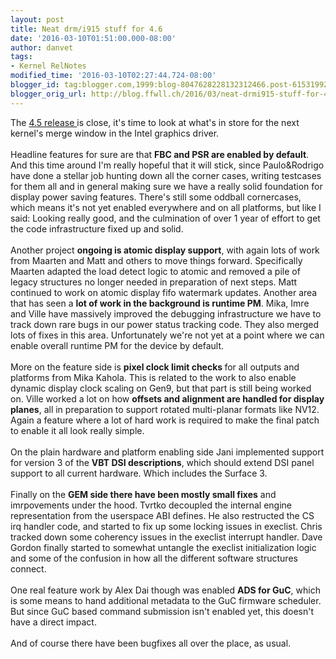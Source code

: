 ```yaml
---
layout: post
title: Neat drm/i915 stuff for 4.6
date: '2016-03-10T01:51:00.000-08:00'
author: danvet
tags:
- Kernel RelNotes
modified_time: '2016-03-10T02:27:44.724-08:00'
blogger_id: tag:blogger.com,1999:blog-8047628228132312466.post-6153199226047072843
blogger_orig_url: http://blog.ffwll.ch/2016/03/neat-drmi915-stuff-for-46.html
---
```


The <a href="http://blog.ffwll.ch/2016/01/neat-drmi915-stuff-for-45.html">4.5 release </a>is close, it's time to look at what's in store for the next kernel's merge window in the Intel graphics driver.<br /><a name='more'></a><br />Headline features for sure are that <b>FBC and PSR are enabled by default</b>. And this time around I'm really hopeful that it will stick, since Paulo&amp;Rodrigo have done a stellar job hunting down all the corner cases, writing testcases for them all and in general making sure we have a really solid foundation for display power saving features. There's still some oddball cornercases, which means it's not yet enabled everywhere and on all platforms, but like I said: Looking really good, and the culmination of over 1 year of effort to get the code infrastructure fixed up and solid.<br /><br />Another project <b>ongoing is atomic display support</b>, with again lots of work from Maarten and Matt and others to move things forward. Specifically Maarten adapted the load detect logic to atomic and removed a pile of legacy structures no longer needed in preparation of next steps. Matt continued to work on atomic display fifo watermark updates. Another area that has seen a <b>lot of work in the background is runtime PM</b>. Mika, Imre and Ville have massively improved the debugging infrastructure we have to track down rare bugs in our power status tracking code. They also merged lots of fixes in this area. Unfortunately we're not yet at a point where we can enable overall runtime PM for the device by default.<br /><br />More on the feature side is <b>pixel clock limit checks </b>for all outputs and platforms from Mika Kahola. This is related to the work to also enable dynamic display clock scaling on Gen9, but that part is still being worked on. Ville worked a lot on how <b>offsets and alignment are handled for display planes</b>, all in preparation to support rotated multi-planar formats like NV12. Again a feature where a lot of hard work is required to make the final patch to enable it all look really simple.<br /><br />On the plain hardware and platform enabling side Jani implemented support for version 3 of the <b>VBT DSI descriptions</b>, which should extend DSI panel support to all current hardware. Which includes the Surface 3.<br /><br />Finally on the <b>GEM side there have been mostly small fixes</b> and imrpovements under the hood. Tvrtko decoupled the internal engine representation from the userspace ABI defines. He also restructed the CS irq handler code, and started to fix up some locking issues in execlist. Chris tracked down some coherency issues in the execlist interrupt handler. Dave Gordon finally started to somewhat untangle the execlist initialization logic and some of the confusion in how all the different software structures connect.<br /><br />One real feature work by Alex Dai though was enabled <b>ADS for GuC</b>, which is some means to hand additional metadata to the GuC firmware scheduler. But since GuC based command submission isn't enabled yet, this doesn't have a direct impact.<br /><br />And of course there have been bugfixes all over the place, as usual.